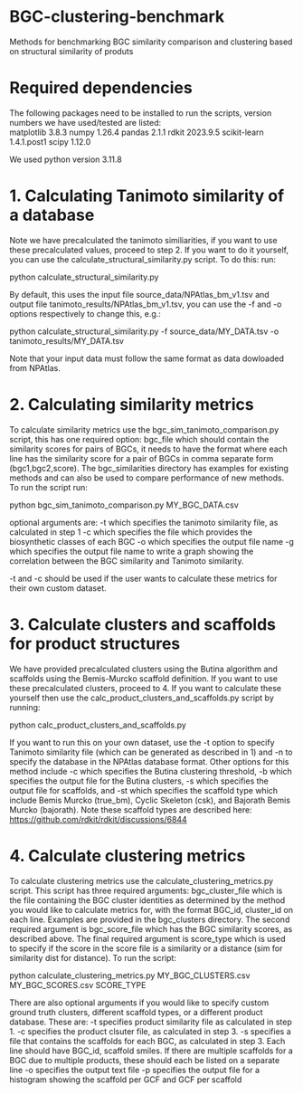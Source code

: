 # BGC-clustering-benchmark
Methods for benchmarking BGC similarity comparison and clustering based on structural similarity of produts

# Required dependencies
The following packages need to be installed to run the scripts, version numbers we have used/tested are listed:<br/>
matplotlib 3.8.3
numpy 1.26.4
pandas 2.1.1
rdkit 2023.9.5
scikit-learn 1.4.1.post1
scipy 1.12.0

We used python version 3.11.8
# 1. Calculating Tanimoto similarity of a database
Note we have precalculated the tanimoto similiarities, if you want to use these precalculated values, proceed to step 2. If you want to do it yourself, you can use the calculate_structural_similarity.py script. To do this:
run:

python calculate_structural_similarity.py

By default, this uses the input file source_data/NPAtlas_bm_v1.tsv and output file tanimoto_results/NPAtlas_bm_v1.tsv, you can use the -f and -o options respectively to change this, e.g.:

python calculate_structural_similarity.py -f source_data/MY_DATA.tsv -o tanimoto_results/MY_DATA.tsv

Note that your input data must follow the same format as data dowloaded from NPAtlas.

# 2. Calculating similarity metrics
To calculate similarity metrics use the bgc_sim_tanimoto_comparison.py script, this has one required option: bgc_file which should contain the similarity scores for pairs of BGCs, it needs to have the format where each line has the similarity score for a pair of BGCs in comma separate form (bgc1,bgc2,score). The bgc_similarities directory has examples for existing methods and can also be used to compare performance of new methods. To run the script run:

python bgc_sim_tanimoto_comparison.py MY_BGC_DATA.csv

optional arguments are:
-t which specifies the tanimoto similarity file, as calculated in step 1
-c which specifies the file which provides the biosynthetic classes of each BGC
-o which specifies the output file name
-g which specifies the output file name to write a graph showing the correlation between the BGC similarity and Tanimoto similarity. 

-t and -c should be used if the user wants to calculate these metrics for their own custom dataset.

# 3. Calculate clusters and scaffolds for product structures
We have provided precalculated clusters using the Butina algorithm and scaffolds using the Bemis-Murcko scaffold definition. If you want to use these precalculated clusters, proceed to 4. If you want to calculate these yourself then use the calc_product_clusters_and_scaffolds.py script by running:

python calc_product_clusters_and_scaffolds.py

If you want to run this on your own dataset, use the -t option to specify Tanimoto similarity file (which can be generated as described in 1) and -n to specify the database in the NPAtlas database format. Other options for this method include -c which specifies the Butina clustering threshold, -b which specifies the output file for the Butina clusters, -s which specifies the output file for scaffolds, and -st which specifies the scaffold type which include Bemis Murcko (true_bm), Cyclic Skeleton (csk), and Bajorath Bemis Murcko (bajorath). Note these scaffold types are described here: https://github.com/rdkit/rdkit/discussions/6844

# 4. Calculate clustering metrics
To calculate clustering metrics use the calculate_clustering_metrics.py script. This script has three required arguments: bgc_cluster_file which is the file containing the BGC cluster identities as determined by the method you would like to calculate metrics for, with the format BGC_id, cluster_id on each line. Examples are provided in the bgc_clusters directory. The second required argument is bgc_score_file which has the BGC similarity scores, as described above. The final required argument is score_type which is used to specify if the score in the score file is a similarity or a distance (sim for similarity dist for distance). To run the script:

python calculate_clustering_metrics.py MY_BGC_CLUSTERS.csv MY_BGC_SCORES.csv SCORE_TYPE

There are also optional arguments if you would like to specify custom ground truth clusters, different scaffold types, or a different product database. These are:
-t specifies product similarity file as calculated in step 1. 
-c specifies the product clsuter file, as calculated in step 3.
-s specifies a file that contains the scaffolds for each BGC, as calculated in step 3. Each line should have BGC_id, scaffold smiles. If there are multiple scaffolds for a BGC due to multiple products, these should each be listed on a separate line
-o specifies the output text file
-p specifies the output file for a histogram showing the scaffold per GCF and GCF per scaffold
